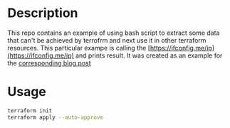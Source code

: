 # Description
This repo contains an example of using bash script to extract some data that can't be achieved by terrofrm and next use it in other terraform resources.
This particular exampe is calling the [https://ifconfig.me/ip](https://ifconfig.me/ip) and prints result.
It was created as an example for the [corresponding blog post](http://www.tech-notes.net/terraform-bash-script-external-data-source/)

# Usage
```bash
terraform init
terraform apply --auto-approve
```